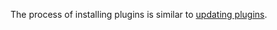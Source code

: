 The process of installing plugins is similar to [updating plugins](/infinitas\_docs/Installer/plugins-updating).